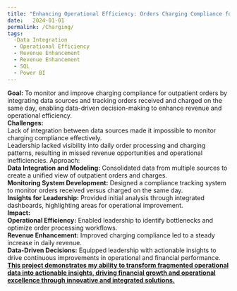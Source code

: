 ```yaml
---
title: "Enhancing Operational Efficiency: Orders Charging Compliance for Outpatient"
date:   2024-01-01
permalink: /Charging/
tags:
  -Data Integration
  - Operational Efficiency 
  - Revenue Enhancement 
  - Revenue Enhancement 
  - SQL
  - Power BI
---
```


**Goal:** To monitor and improve charging compliance for outpatient orders by integrating data sources and tracking orders received and charged on the same day, enabling data-driven decision-making to enhance revenue and operational efficiency.
\
**Challenges:**
\
Lack of integration between data sources made it impossible to monitor charging compliance effectively.\
Leadership lacked visibility into daily order processing and charging patterns, resulting in missed revenue opportunities and operational inefficiencies.
Approach:
\
**Data Integration and Modeling:** Consolidated data from multiple sources to create a unified view of outpatient orders and charges.\
**Monitoring System Development:** Designed a compliance tracking system to monitor orders received versus charged on the same day.\
**Insights for Leadership:** Provided initial analysis through integrated dashboards, highlighting areas for operational improvement.\
**Impact:**
\
**Operational Efficiency:** Enabled leadership to identify bottlenecks and optimize order processing workflows.\
**Revenue Enhancement:** Improved charging compliance led to a steady increase in daily revenue.\
**Data-Driven Decisions:** Equipped leadership with actionable insights to drive continuous improvements in operational and financial performance.\
<ins>**This project demonstrates my ability to transform fragmented operational data into actionable insights, driving financial growth and operational excellence through innovative and integrated solutions.**
